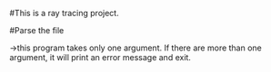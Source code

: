#This is a ray tracing project.

#Parse the file 

->this program takes only one argument. If there are more than one argument, it will print an error message and exit.
